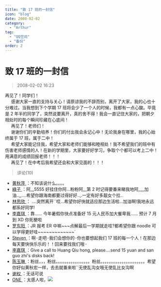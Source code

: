 ```yaml
---
title: "致 17 班的一封信"
icon: "blog"
date: 2008-02-02
category:
  - "Arthur"
tag:
  - "QQ空间"
  - "备份"
order: 2
---
```

# 致 17 班的一封信

> 2008-02-02 16:23

再见了！同学们！  
     感谢大家一直的支持与关心！请原谅我的不辞而别，离开了大家，我的心也十分难过。当我想到下个学期 17 班将会少了一个人的时候，我都有一点心酸。毕竟是 2 年半的同学了，突然说要离开，真的舍不得！我会一直记住大家的，把朝夕相处时的每个瞬间珍藏在心底间！  
     再见了！老师们！  
     谢谢你们的辛勤培养！你们的付出我会永记心中！无论我身在哪里，我的心始终属于 17 班，属于二中！  
     希望大家能记住我，希望大家和老师们能够和睦相处！我不希望我们的班中有伤害老师感情的人！在新的学期里，大家要好好学习，争取个个都可以考上二中！用满意的成绩回报老师！！！  
     再见了！在中考后我希望还会和大家见面的！！！

> 评论(10)

- [黄秋萍 ](https://user.qzone.qq.com/328111878)：不知该说什么。。。。
- [綠子 ](https://user.qzone.qq.com/565090374)：阿,,,5555 好挂住你阿...粉粉阿,,,第 2 时记得要番来睇我地阿,,,,,加油..,,....希望你跟海南都要过得好好..,.一定有好多靓女个拉..
- [林思欣 ](https://user.qzone.qq.com/553053833)： ....突然离开``哎...希望你好快就适应那边生活啦...加油啊!我地永远都系好同学!
- [李嘉琪 ](https://user.qzone.qq.com/505472883)：靠…… 今年暑假你快点准备好 15 元人民币加大餐卑我…… 预计 7 月到 XD 你死梗啦
- [罗东阳 ](https://user.qzone.qq.com/270747970)：JR 报考 ER 中嘛\~\~~点解最后一学期就走哇?都希望你跟 noodle 可以学得更好哇\~\~\~\~\~\~\~\~\~\~\~\~~`
- [Steven ](https://user.qzone.qq.com/244840780)：啊··走吧··我们会想你的··你也要想起我们 17 班的每一个人！在那边每天要快快乐乐的！！回来要找我们哦··
- [李嘉琪 ](https://user.qzone.qq.com/505472883)：Give a call to Huang Qiu hong, please....send 15 yuan and san guo zhi's disks back!
- [陈玉琳 ](https://user.qzone.qq.com/414040776)：粉丝，，，粉丝。。。。。。。。。。。。。。。。粉丝。。。。。。。。。。。。。。。。。。。。。希望你好似黄秋宏一样，去去就番来啦``无使乱沟女哦无使乱比女沟啊
- [谢权 ](https://user.qzone.qq.com/190460091)：无话可说
- [ONE ](https://user.qzone.qq.com/675098402)：太感人啦，![](https://pan.4a1801.life:11443/d/public/Qzone/Common/images/e109.gif)
